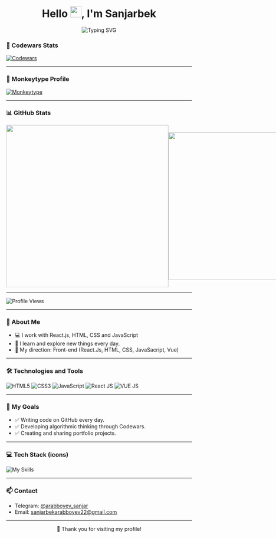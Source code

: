 
<h1 align="center">
  Hello <img src="https://em-content.zobj.net/source/microsoft-teams/363/waving-hand_1f44b.png" width="30px"/>, I'm Sanjarbek
</h1> 

<div align="center">
  <img src="https://readme-typing-svg.demolab.com/?font=Fira+Code&size=30&duration=2500&pause=500&color=00C3FF&center=true&vCenter=true&width=500&lines=React+JS+Developer;Vue+JS+Developer;Frontend+Enthusiast;Clean+Code+Advocate;Active+Github+Contributor;Codewars+Active+User;Hireable;Always+Learning+%F0%9F%92%AA" alt="Typing SVG"/>
</div>


### 🥋 Codewars Stats

[![Codewars](https://www.codewars.com/users/SANJRBEK/badges/large)](https://www.codewars.com/users/SANJRBEK)

---

### 🧠 Monkeytype Profile

[![Monkeytype](https://img.shields.io/badge/Monkeytype-Profile-orange)](https://monkeytype.com/profile/sanjarbek2010)

---

### 📊 GitHub Stats

<p style='display:flex;align-items:center;'>
  <a href="https://github.com/sanjar-developer1">
    <img width="440" src="https://github-readme-stats.vercel.app/api?username=sanjar-developer1&show_icons=true&theme=dark&count_private=true" />
  </a>
  <a href="https://github.com/sanjar-developer1">
    <img width="400" src="https://github-readme-stats.vercel.app/api/top-langs/?username=sanjar-developer1&layout=compact&theme=dark&langs_count=10&hide=cmake,shell" />
  </a>
</p>

---

![Profile Views](https://komarev.com/ghpvc/?username=sanjar-developer1&color=blue)

---

### 🧠 About Me

- 💻 I work with React.js, HTML, CSS and JavaScript
- 🌱 I learn and explore new things every day.
- 🎯 My direction: Front-end (React.Js, HTML, CSS, JavaSacript, Vue)

---

### 🛠 Technologies and Tools

![HTML5](https://img.shields.io/badge/HTML5-%23E34F26.svg?&style=for-the-badge&logo=html5&logoColor=white)
![CSS3](https://img.shields.io/badge/CSS3-%231572B6.svg?&style=for-the-badge&logo=css3&logoColor=white)
![JavaScript](https://img.shields.io/badge/JavaScript-%23F7DF1E.svg?&style=for-the-badge&logo=javascript&logoColor=black)
![React JS](https://img.shields.io/badge/React-020a29.svg?&style=for-the-badge&logo=react&logoColor=white)
![VUE JS](https://img.shields.io/badge/Vue.js-4FC08D?style=for-the-badge&logo=vue.js&logoColor=white)

---

### 🚧 My Goals

- ✅ Writing code on GitHub every day.
- ✅ Developing algorithmic thinking through Codewars.
- ✅ Creating and sharing portfolio projects.

---

### 💻 Tech Stack (icons)

<img src="https://skillicons.dev/icons?i=html,css,js,react,vue,tailwind,github,vscode" alt="My Skills" />

---

### 📫 Contact

- Telegram: [@arabboyev_sanjar](https://t.me/arabboyev_sanjar)  
- Email: sanjarbekarabboyev22@gmail.com  

---

<p align="center">
  🚀 Thank you for visiting my profile!
</p>
